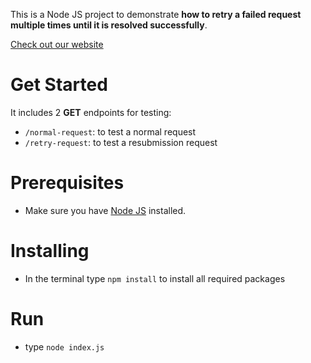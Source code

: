This is a Node JS project to demonstrate **how to retry a failed request multiple times until it is resolved successfully**.

[Check out our website](https://theafricanboss.com)

# Get Started

It includes 2 **GET** endpoints for testing:

-   `/normal-request`: to test a normal request
-   `/retry-request`: to test a resubmission request

# Prerequisites

-   Make sure you have [Node JS](https://nodejs.org) installed.

# Installing

-   In the terminal type `npm install` to install all required packages

# Run

-   type `node index.js`

